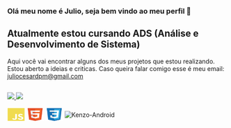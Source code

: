 ### Olá meu nome é Julio, seja bem vindo ao meu perfil 👋

## Atualmente estou cursando ADS (Análise e Desenvolvimento de Sistema)
Aqui você vai encontrar alguns dos meus projetos que estou realizando.
Estou aberto a ideias e criticas.
Caso queira falar comigo esse é meu email: juliocesardpm@gmail.com

##
<div>
  <a href="https://github.com/kenzo3001">
    <img height="180em" src="https://github-readme-stats.vercel.app/api/top-langs/?username=Juliodpm&layout=compact&theme=dracula" />
    <img height="180em" src="https://github-readme-stats.vercel.app/api?username=Juliodpm&show_icons=true&theme=dracula" />
  </a>
</div>
<div style="display: inline_block"><br>
  <img align="center" alt="Kenzo-Js" height="30" width="40" src="https://raw.githubusercontent.com/devicons/devicon/master/icons/javascript/javascript-plain.svg">
  <img align="center" alt="Kenzo-HTML" height="30" width="40" src="https://raw.githubusercontent.com/devicons/devicon/master/icons/html5/html5-original.svg">
  <img align="center" alt="Kenzo-CSS" height="30" width="40" src="https://raw.githubusercontent.com/devicons/devicon/master/icons/css3/css3-original.svg">
  <img align="center" alt="Kenzo-Android" height="30" width="40" src="https://icongr.am/devicon/android-original.svg?size=120&color=00ff11">
</div>
